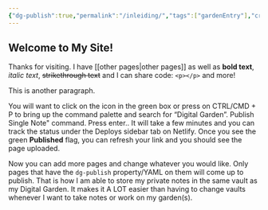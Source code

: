 ```yaml
---
{"dg-publish":true,"permalink":"/inleiding/","tags":["gardenEntry"],"created":"2024-05-20T11:10:55.723+02:00"}
---
```



## Welcome to My Site!
Thanks for visiting. I have [[other pages\|other pages]] as well as **bold text**, *italic text*, ~~strikethrough text~~ and I can share code: `<p></p>` and more!

This is another paragraph.

You will want to click on the icon in the green box or press on CTRL/CMD + P to bring up the command palette and search for “Digital Garden”. Publish Single Note" command. Press enter.. It will take a few minutes and you can track the status under the Deploys sidebar tab on Netlify. Once you see the green **Published** flag, you can refresh your link and you should see the page uploaded.

Now you can add more pages and change whatever you would like. Only pages that have the `dg-publish` property/YAML on them will come up to publish. That is how I am able to store my private notes in the same vault as my Digital Garden. It makes it A LOT easier than having to change vaults whenever I want to take notes or work on my garden(s).